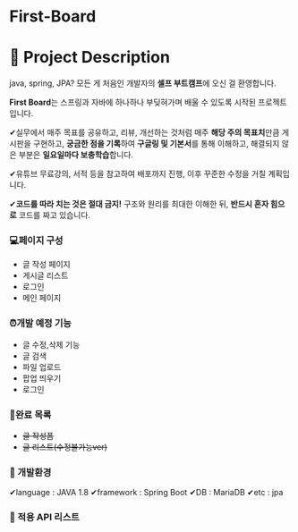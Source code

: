 # First-Board
# 📜 Project Description

java, spring, JPA? 모든 게 처음인 개발자의 **셀프 부트캠프**에 오신 걸 환영합니다.

**First Board**는 스프링과 자바에 하나하나 부딪혀가며 배울 수 있도록 시작된 프로젝트입니다. 

✔실무에서 매주 목표를 공유하고, 리뷰, 개선하는 것처럼 매주 **해당 주의 목표치**만큼 게시판을 구현하고, **궁금한 점을 기록**하여 **구글링 및 기본서**를 통해 이해하고, 해결되지 않은 부분은 **일요일마다 보충학습**합니다. 

✔유튜브 무료강의, 서적 등을 참고하여 배포까지 진행, 이후 꾸준한 수정을 거칠 계획입니다.

✔**코드를 따라 치는 것은 절대 금지!** 구조와 원리를 최대한 이해한 뒤, **반드시 혼자 힘으로** 코드를 짜고 있습니다. 

### 💻페이지 구성

- 글 작성 페이지
- 게시글 리스트
- 로그인
- 메인 페이지

### ⏰개발 예정 기능

- 글 수정,삭제 기능
- 글 검색
- 파일 업로드
- 팝업 띄우기
- 로그인

### 🎉완료 목록

- ~~글 작성폼~~
- ~~글 리스트(수정불가능ver)~~

### 🌱 개발환경

✔language : JAVA 1.8
✔framework : Spring Boot
✔DB : MariaDB
✔etc : jpa

### 🎁 적용 API 리스트
